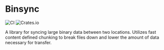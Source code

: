 # Binsync

![CI](https://github.com/dristic/binsync/actions/workflows/rust.yml/badge.svg)
![Crates.io](https://img.shields.io/crates/v/binsync)

A library for syncing large binary data between two locations. Utilizes fast content defined chunking to break files down and lower the amount of data necessary for transfer.
